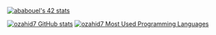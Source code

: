 
<!---
ozahid7/ozahid7 is a ✨ special ✨ repository because its `README.md` (this file) appears on your GitHub profile.
You can click the Preview link to take a look at your changes.
--->
[![ababouel's 42 stats](https://badge.mediaplus.ma/darkblue/ozahid-)](https://github.com/oakoudad/badge42)

[![ozahid7 GitHub stats](https://github-readme-stats.vercel.app/api?username=ozahid7&show_icons=true&theme=radical)](https://github.com/ozahid7)
[![ozahid7 Most Used Programming Languages](https://github-readme-stats.vercel.app/api/top-langs/?username=ozahid7&layout=compact&hide_border=true&theme=darcula&bg_color=00000000&langs_count=6)](https://github.com/ozahid7)
